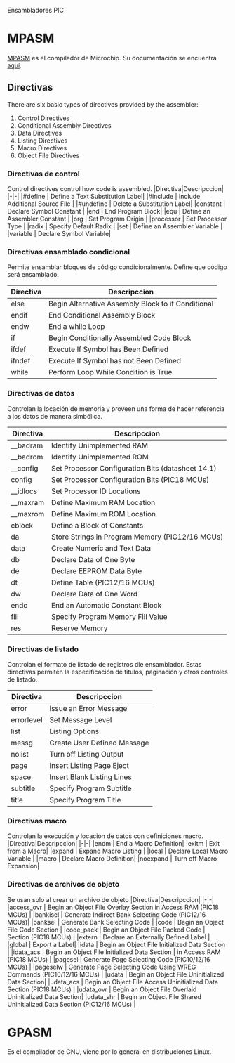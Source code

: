 Ensambladores PIC

# MPASM
[MPASM](https://www.microchip.com/en|us/development|tools|tools|and|software/mplab|xc|compilers#MPLAB%20XC%20Compiler%20Choices)  es el compilador de Microchip. Su documentación se encuentra [aquí](http://ww1.microchip.com/downloads/en/devicedoc/33014j.pdf).
## Directivas
There are six basic types of directives provided by the assembler:
1. Control Directives
2. Conditional Assembly Directives
3. Data Directives
4. Listing Directives
5. Macro Directives
6. Object File Directives

### Directivas de control
Control directives control how code is assembled.
|Directiva|Descripccion|
|-|-|
|#define | Define a Text Substitution Label|
|#include | Include Additional Source File |
|#undefine | Delete a Substitution Label|
|constant | Declare Symbol Constant |
|end | End Program Block|
|equ | Define an Assembler Constant |
|org | Set Program Origin |
|processor | Set Processor Type |
|radix | Specify Default Radix |
|set | Define an Assembler Variable |
|variable | Declare Symbol Variable|

### Directivas ensamblado condicional
Permite ensamblar bloques de código condicionalmente. Define que código será ensamblado.

|Directiva|Descripccion|
|-|-|
|else | Begin Alternative Assembly Block to if Conditional|
|endif | End Conditional Assembly Block|
|endw | End a while Loop |
|if | Begin Conditionally Assembled Code Block |
|ifdef | Execute If Symbol has Been Defined |
|ifndef | Execute If Symbol has not Been Defined|
|while | Perform Loop While Condition is True|

### Directivas de datos
Controlan la locación de memoria y proveen una forma de hacer referencia a los datos de manera simbólica.

|Directiva|Descripccion|
|-|-|
|\_\_badram | Identify Unimplemented RAM |
|\_\_badrom | Identify Unimplemented ROM|
|\_\_config | Set Processor Configuration Bits (datasheet 14.1)|
|config | Set Processor Configuration Bits (PIC18 MCUs) |
|\_\_idlocs | Set Processor ID Locations |
|\_\_maxram | Define Maximum RAM Location |
|\_\_maxrom | Define Maximum ROM Location |
|cblock | Define a Block of Constants |
|da | Store Strings in Program Memory (PIC12/16 MCUs) |
|data | Create Numeric and Text Data |
|db | Declare Data of One Byte |
|de | Declare EEPROM Data Byte |
|dt | Define Table (PIC12/16 MCUs)|
|dw | Declare Data of One Word|
|endc | End an Automatic Constant Block |
|fill | Specify Program Memory Fill Value |
|res | Reserve Memory |

### Directivas de listado
Controlan el formato de listado de registros dle ensamblador. Estas directivas permiten la especificación de titulos, paginación y otros controles de listado.

|Directiva|Descripccion|
|-|-|
|error | Issue an Error Message|
|errorlevel | Set Message Level|
|list | Listing Options |
|messg | Create User Defined Message|
|nolist | Turn off Listing Output |
|page | Insert Listing Page Eject |
|space | Insert Blank Listing Lines |
|subtitle | Specify Program Subtitle |
|title | Specify Program Title|

### Directivas macro
Controlan la execución y locación de datos con definiciones macro.
|Directiva|Descripccion|
|-|-|
|endm | End a Macro Definition|
|exitm | Exit from a Macro|
|expand | Expand Macro Listing |
|local | Declare Local Macro Variable |
|macro | Declare Macro Definition|
|noexpand | Turn off Macro Expansion|

### Directivas de archivos de objeto
Se usan solo al crear un archivo de objeto
|Directiva|Descripccion|
|-|-|
|access_ovr | Begin an Object File Overlay Section in Access RAM (PIC18 MCUs) |
|bankisel | Generate Indirect Bank Selecting Code (PIC12/16 MCUs)|
|banksel | Generate Bank Selecting Code |
|code | Begin an Object File Code Section |
|code_pack | Begin an Object File Packed Code 
|  Section (PIC18 MCUs) |
|extern | Declare an Externally Defined Label |
|global | Export a Label|
|idata | Begin an Object File Initialized Data Section |
|idata_acs | Begin an Object File Initialized Data Section 
|  in Access RAM (PIC18 MCUs) |
|pagesel | Generate Page Selecting Code (PIC10/12/16 MCUs) |
|pageselw | Generate Page Selecting Code Using WREG Commands (PIC10/12/16 MCUs) |
|udata | Begin an Object File Uninitialized Data Section|
|udata_acs | Begin an Object File Access Uninitialized Data Section (PIC18 MCUs) |
|udata_ovr | Begin an Object File Overlaid Uninitialized Data Section|
|udata_shr | Begin an Object File Shared Uninitialized Data Section (PIC12/16 MCUs) |
# GPASM
Es el compilador de GNU, viene por lo general en distribuciones Linux.